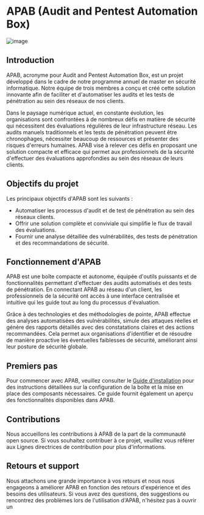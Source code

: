 # APAB (Audit and Pentest Automation Box)

![image](https://github.com/BDEMAY0/APAB/assets/77978931/95d4306b-861b-4c48-82a8-616992d808aa)


## Introduction
APAB, acronyme pour Audit and Pentest Automation Box, est un projet développé dans le cadre de notre programme annuel de master en sécurité informatique. Notre équipe de trois membres a conçu et créé cette solution innovante afin de faciliter et d'automatiser les audits et les tests de pénétration au sein des réseaux de nos clients.

Dans le paysage numérique actuel, en constante évolution, les organisations sont confrontées à de nombreux défis en matière de sécurité qui nécessitent des évaluations régulières de leur infrastructure réseau. Les audits manuels traditionnels et les tests de pénétration peuvent être chronophages, nécessiter beaucoup de ressources et présenter des risques d'erreurs humaines. APAB vise à relever ces défis en proposant une solution compacte et efficace qui permet aux professionnels de la sécurité d'effectuer des évaluations approfondies au sein des réseaux de leurs clients.

## Objectifs du projet
Les principaux objectifs d'APAB sont les suivants :
- Automatiser les processus d'audit et de test de pénétration au sein des réseaux clients.
- Offrir une solution complète et conviviale qui simplifie le flux de travail des évaluations.
- Fournir une analyse détaillée des vulnérabilités, des tests de pénétration et des recommandations de sécurité.

## Fonctionnement d'APAB
APAB est une boîte compacte et autonome, équipée d'outils puissants et de fonctionnalités permettant d'effectuer des audits automatisés et des tests de pénétration. En connectant APAB au réseau d'un client, les professionnels de la sécurité ont accès à une interface centralisée et intuitive qui les guide tout au long du processus d'évaluation.

Grâce à des technologies et des méthodologies de pointe, APAB effectue des analyses automatisées des vulnérabilités, simule des attaques réelles et génère des rapports détaillés avec des constatations claires et des actions recommandées. Cela permet aux organisations d'identifier et de résoudre de manière proactive les éventuelles faiblesses de sécurité, améliorant ainsi leur posture de sécurité globale.

## Premiers pas
Pour commencer avec APAB, veuillez consulter le [Guide d'installation](lien-vers-le-guide-dinstallation) pour des instructions détaillées sur la configuration de la boîte et la mise en place des composants nécessaires. Ce guide fournit également un aperçu des fonctionnalités disponibles dans APAB.

## Contributions
Nous accueillons les contributions à APAB de la part de la communauté open source. Si vous souhaitez contribuer à ce projet, veuillez vous référer aux Lignes directrices de contribution pour plus d'informations.

## Retours et support
Nous attachons une grande importance à vos retours et nous nous engageons à améliorer APAB en fonction des retours d'expérience et des besoins des utilisateurs. Si vous avez des questions, des suggestions ou rencontrez des problèmes lors de l'utilisation d'APAB, n'hésitez pas à ouvrir un
 
